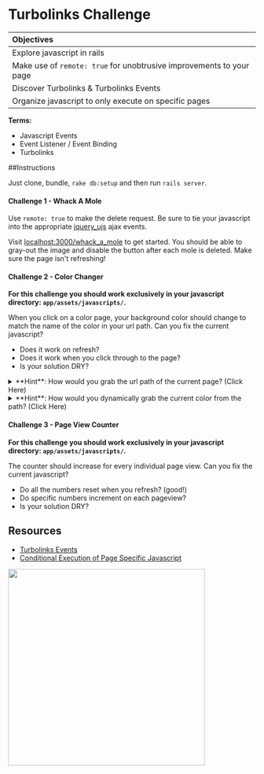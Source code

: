 # Turbolinks Challenge

| **Objectives** |
| :---- |
| Explore javascript in rails |
| Make use of `remote: true` for unobtrusive improvements to your page |
| Discover Turbolinks & Turbolinks Events |
| Organize javascript to only execute on specific pages |

**Terms:**
- Javascript Events
- Event Listener / Event Binding
- Turbolinks

##Instructions

Just clone, bundle, `rake db:setup` and then run `rails server`.

#### Challenge 1 - Whack A Mole

Use `remote: true` to make the delete request.  Be sure to tie your javascript into the appropriate [jquery_ujs](https://github.com/rails/jquery-ujs/wiki/ajax) ajax events.

Visit [localhost:3000/whack_a_mole](http://localhost:3000/whack_a_mole) to get started.  You should be able to gray-out the image and disable the button after each mole is deleted.  Make sure the page isn't refreshing!


#### Challenge 2 - Color Changer

**For this challenge you should work exclusively in your javascript directory: `app/assets/javascripts/`.**


When you click on a color page, your background color should change to match the name of the color in your url path. Can you fix the current javascript?

- Does it work on refresh?
- Does it work when you click through to the page?
- Is your solution DRY?

<details>
<summary>**Hint**: How would you grab the url path of the current page? (Click Here)</summary>
<br>
```js
window.location.pathname
// or, just
location.pathname
```
</details>

<details>
<summary>**Hint**: How would you dynamically grab the current color from the path? (Click Here)</summary>
<br>
```js
location.pathname.split("/")[1]; // warning: returns "" if path is "/"!
```
</details>

#### Challenge 3 - Page View Counter

**For this challenge you should work exclusively in your javascript directory: `app/assets/javascripts/`.**

The counter should increase for every individual page view.  Can you fix the current javascript?

- Do all the numbers reset when you refresh? (good!)
- Do specific numbers increment on each pageview?
- Is your solution DRY?

## Resources
- [Turbolinks Events](https://github.com/turbolinks/turbolinks-classic#events)
- [Conditional Execution of Page Specific Javascript](https://railsapps.github.io/rails-javascript-include-external.html#conditional)

<img width="400" src="https://media.giphy.com/media/l2Je2UKgDMm2HMqha/giphy.gif">

